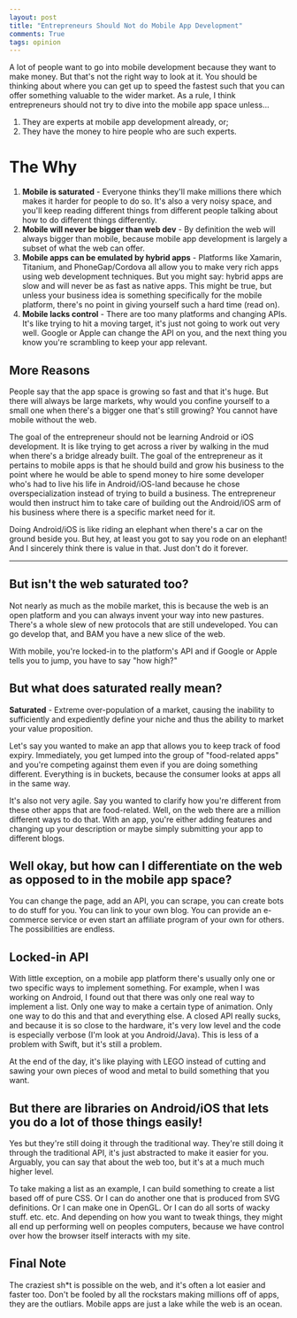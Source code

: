 ```yaml
---
layout: post
title: "Entrepreneurs Should Not do Mobile App Development"
comments: True
tags: opinion
---
```


A lot of people want to go into mobile development because they want to make money. But that's not the right way to look at it. You should be thinking about where you can get up to speed the fastest such that you can offer something valuable to the wider market. As a rule, I think entrepreneurs should not try to dive into the mobile app space unless...

1. They are experts at mobile app development already, or;
2. They have the money to hire people who are such experts.

# The Why

1. **Mobile is saturated** - Everyone thinks they'll make millions there which makes it harder for people to do so. It's also a very noisy space, and you'll keep reading different things from different people talking about how to do different things differently.
2. **Mobile will never be bigger than web dev** - By definition the web will always bigger than mobile, because mobile app development is largely a subset of what the web can offer.
3. **Mobile apps can be emulated by hybrid apps** - Platforms like Xamarin, Titanium, and PhoneGap/Cordova all allow you to make very rich apps using web development techniques. But you might say: hybrid apps are slow and will never be as fast as native apps. This might be true, but unless your business idea is something specifically for the mobile platform, there's no point in giving yourself such a hard time (read on).
4. **Mobile lacks control** - There are too many platforms and changing APIs. It's like trying to hit a moving target, it's just not going to work out very well. Google or Apple can change the API on you, and the next thing you know you're scrambling to keep your app relevant.

## More Reasons

People say that the app space is growing so fast and that it's huge. But there will always be large markets, why would you confine yourself to a small one when there's a bigger one that's still growing? You cannot have mobile without the web.

The goal of the entrepreneur should not be learning Android or iOS development. It is like trying to get across a river by walking in the mud when there's a bridge already built. The goal of the entrepreneur as it pertains to mobile apps is that he should build and grow his business to the point where he would be able to spend money to hire some developer who's had to live his life in Android/iOS-land because he chose overspecialization instead of trying to build a business. The entrepreneur would then instruct him to take care of building out the Android/iOS arm of his business where there is a specific market need for it.

Doing Android/iOS is like riding an elephant when there's a car on the ground beside you. But hey, at least you got to say you rode on an elephant! And I sincerely think there is value in that. Just don't do it forever.

---

## But isn't the web saturated too?

Not nearly as much as the mobile market, this is because the web is an open platform and you can always invent your way into new pastures. There's a whole slew of new protocols that are still undeveloped. You can go develop that, and BAM you have a new slice of the web.

With mobile, you're locked-in to the platform's API and if Google or Apple tells you to jump, you have to say "how high?"

## But what does saturated really mean?

<p class="message"><strong>Saturated</strong> - Extreme over-population of a market, causing the inability to sufficiently and expediently define your niche and thus the ability to market your value proposition.</p>

Let's say you wanted to make an app that allows you to keep track of food expiry. Immediately, you get lumped into the group of "food-related apps" and you're competing against them even if you are doing something different. Everything is in buckets, because the consumer looks at apps all in the same way.

It's also not very agile. Say you wanted to clarify how you're different from these other apps that are food-related. Well, on the web there are a million different ways to do that. With an app, you're either adding features and changing up your description or maybe simply submitting your app to different blogs.

## Well okay, but how can I differentiate on the web as opposed to in the mobile app space?

You can change the page, add an API, you can scrape, you can create bots to do stuff for you. You can link to your own blog. You can provide an e-commerce service or even start an affiliate program of your own for others. The possibilities are endless.

## Locked-in API

With little exception, on a mobile app platform there's usually only one or two specific ways to implement something. For example, when I was working on Android, I found out that there was only one real way to implement a list. Only one way to make a certain type of animation. Only one way to do this and that and everything else. A closed API really sucks, and because it is so close to the hardware, it's very low level and the code is especially verbose (I'm look at you Android/Java). This is less of a problem with Swift, but it's still a problem.

At the end of the day, it's like playing with LEGO instead of cutting and sawing your own pieces of wood and metal to build something that you want.

## But there are libraries on Android/iOS that lets you do a lot of those things easily!

Yes but they're still doing it through the traditional way. They're still doing it through the traditional API, it's just abstracted to make it easier for you. Arguably, you can say that about the web too, but it's at a much much higher level.

To take making a list as an example, I can build something to create a list based off of pure CSS. Or I can do another one that is produced from SVG definitions. Or I can make one in OpenGL. Or I can do all sorts of wacky stuff. etc. etc. And depending on how you want to tweak things, they might all end up performing well on peoples computers, because we have control over how the browser itself interacts with my site.

## Final Note

The craziest sh*t is possible on the web, and it's often a lot easier and faster too. Don't be fooled by all the rockstars making millions off of apps, they are the outliars. Mobile apps are just a lake while the web is an ocean.